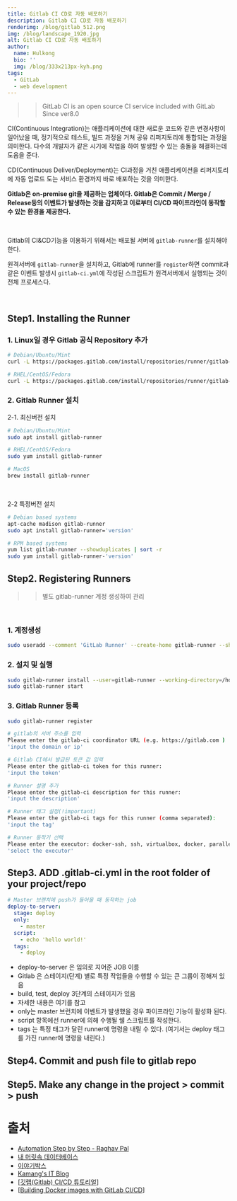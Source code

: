 ```yaml
---
title: Gitlab CI CD로 자동 배포하기
description: Gitlab CI CD로 자동 배포하기
renderimg: /blog/gitlab_512.png
img: /blog/landscape_1920.jpg
alt: Gitlab CI CD로 자동 배포하기
author:
  name: Hulkong
  bio: ''
  img: /blog/333x213px-kyh.png
tags:
  - GitLab
  - web development
---
```


> > GitLab CI is an open source CI service included with GitLab Since ver8.0

CI(Continuous Integration)는 애플리케이션에 대한 새로운 코드와 같은 변경사항이 일어났을 때, 정기적으로 테스트, 빌드 과정을 거쳐 공유 리퍼지토리에 통합되는 과정을 의미한다. 다수의 개발자가 같은 시기에 작업을 하여 발생할 수 있는 충돌을 해결하는데 도움을 준다.

CD(Continuous Deliver/Deployment)는 CI과정을 거친 애플리케이션을 리퍼지토리에 자동 업로드 도는 서비스 환경까지 바로 배포하는 것을 의미한다.

**Gitlab은 on-premise git을 제공하는 업체이다. Gitlab은 Commit / Merge / Release등의 이벤트가 발생하는 것을 감지하고 이로부터 CI/CD 파이프라인이 동작할 수 있는 환경을 제공한다.**

<br/>

Gitlab의 CI&CD기능을 이용하기 위해서는 배포될 서버에 `gitlab-runner`를 설치해야 한다.

원격서버에 `gitlab-runner`을 설치하고, Gitlab에 runner를 `register`하면 commit과 같은 이벤트 발생시 `gitlab-ci.yml`에 작성된 스크립트가 원격서버에서 실행되는 것이 전체 프로세스다.

<br/>

## Step1. Installing the Runner

### 1. Linux일 경우 Gitlab 공식 Repository 추가

```bash
# Debian/Ubuntu/Mint
curl -L https://packages.gitlab.com/install/repositories/runner/gitlab-runner/script.deb.sh | sudo bash

# RHEL/CentOS/Fedora
curl -L https://packages.gitlab.com/install/repositories/runner/gitlab-runner/script.rpm.sh | sudo bash
```

### 2. Gitlab Runner 설치

2-1. 최신버전 설치

```bash
# Debian/Ubuntu/Mint
sudo apt install gitlab-runner

# RHEL/CentOS/Fedora
sudo yum install gitlab-runner

# MacOS
brew install gitlab-runner
```

<br/>

2-2 특정버전 설치

```bash
# Debian based systems
apt-cache madison gitlab-runner
sudo apt install gitlab-runner='version'

# RPM based systems
yum list gitlab-runner --showduplicates | sort -r
sudo yum install gitlab-runner-'version'
```

## Step2. Registering Runners

> > 별도 gitlab-runner 계정 생성하여 관리

<br/>

### 1. 계정생성

```bash
sudo useradd --comment 'GitLab Runner' --create-home gitlab-runner --shell /bin/bash
```

### 2. 설치 및 실행

```bash
sudo gitlab-runner install --user=gitlab-runner --working-directory=/home/gitlab-runner
sudo gitlab-runner start
```

### 3. Gitlab Runner 등록

```bash
sudo gitlab-runner register

# gitlab의 서버 주소를 입력
Please enter the gitlab-ci coordinator URL (e.g. https://gitlab.com )
'input the domain or ip'

# Gitlab CI에서 발급된 토큰 값 입력
Please enter the gitlab-ci token for this runner:
'input the token'

# Runner 설명 추가
Please enter the gitlab-ci description for this runner:
'input the description'

# Runner 태그 설정(!important)
Please enter the gitlab-ci tags for this runner (comma separated):
'input the tag'

# Runner 동작기 선택
Please enter the executor: docker-ssh, ssh, virtualbox, docker, parallels, shell, docker+machine, docker-ssh+machine, kubernetes:
'select the executor'
```

## Step3. ADD .gitlab-ci.yml in the root folder of your project/repo

```yml
# Master 브랜치에 push가 들어올 때 동작하는 job
deploy-to-server:
  stage: deploy
  only:
    - master
  script:
    - echo 'hello world!'
  tags:
    - deploy
```

- deploy-to-server 은 임의로 지어준 JOB 이름
- Gitlab 은 스테이지(단계) 별로 특정 작업들을 수행할 수 있는 큰 그룹이 정해져 있음
- build, test, deploy 3단계의 스테이지가 있음
- 자세한 내용은 여기를 참고
- only는 master 브런치에 이벤트가 발생했을 경우 파이프라인 기능이 활성화 된다.
- script 항목에선 runner에 의해 수행될 쉘 스크립트를 작성한다.
- tags 는 특정 태그가 달린 runner에 명령을 내릴 수 있다. (여기서는 deploy 태그를 가진 runner에 명령을 내린다.)

## Step4. Commit and push file to gitlab repo

## Step5. Make any change in the project > commit > push

# 출처

- [Automation Step by Step - Raghav Pal
  ](https://www.youtube.com/watch?v=jUiKi6FWYrg&list=PLhW3qG5bs-L8YSnCiyQ-jD8XfHC2W1NL_&index=7)
- [내 머릿속 데이터베이스](https://namioto.ip.or.kr/2018/07/16/gitlab-ci%EB%A1%9C-%EC%9E%90%EB%8F%99%EB%B0%B0%ED%8F%AC%ED%95%98%EA%B8%B0/)
- [이야기박스](https://box0830.tistory.com/297)
- [Kamang's IT Blog](https://kamang-it.tistory.com/entry/gitlabgitlab-cigitlab-ci%EC%9D%98-%EA%B8%B0%EC%B4%88%EC%99%80-%EA%B0%84%EB%9E%B5%ED%95%98%EA%B2%8C-%EC%82%AC%EC%9A%A9%ED%95%98%EA%B8%B0)
- [[깃랩(Gitlab) CI/CD 튜토리얼](https://velog.io/@wickedev/Gitlab-CICD-%ED%8A%9C%ED%86%A0%EB%A6%AC%EC%96%BC-bljzphditt)]
- [[Building Docker images with GitLab CI/CD](https://docs.gitlab.com/ee/ci/docker/using_docker_build.html)]